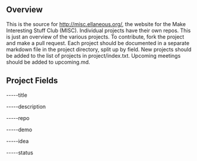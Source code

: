 ## Overview

This is the source for http://misc.ellaneous.org/, the website for the Make Interesting Stuff Club (MISC). Individual projects have their own repos. This is just an overview of the various projects. To contribute, fork the project and make a pull request. Each project should be documented in a separate markdown file in the project directory, split up by field. New projects should be added to the list of projects in project/index.txt. Upcoming meetings should be added to upcoming.md.

## Project Fields

-----title

-----description

-----repo

-----demo

-----idea

-----status
